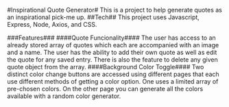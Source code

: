 #Inspirational Quote Generator#
This is a project to help generate quotes as an inspirational pick-me up.
##Tech##
This project uses Javascript, Express, Node, Axios, and CSS.

###Features###
####Quote Funcionality####
The user has access to an already stored array of quotes which each are accompanied with an image and a name. The user has the ability to add their own quote as well as edit the quote for any saved entry. There is also the feature to delete any given quote object from the array. 
####Background Color Toggle####
Two distinct color change buttons are accessed using different pages that each use different methods of getting a color option. One uses a limited array of pre-chosen colors. On the other page you can generate all the colors available with a random color generator.

